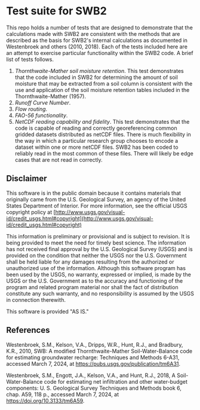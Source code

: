 # Test suite for SWB2

This repo holds a number of tests that are designed to demonstrate that the calculations made with SWB2 are consistent with the methods that are described as the basis for SWB2's internal calculations as documented in Westenbroek and others (2010, 2018). Each of the tests included here are an attempt to exercise particular functionality within the SWB2 code. A brief list of tests follows.

1. _Thornthwaite-Mather soil moisture retention_. This test demonstrates that the code included in SWB2 for determining the amount of soil moisture that may be extracted from a soil column is consistent with the use and application of the soil moisture retention tables included in the Thornthwaite-Mather (1957). 
2. _Runoff Curve Number_.
3. _Flow routing_.
4. _FAO-56 functionality_.
5. _NetCDF reading capability and fidelity_. This test demonstrates that the code is capable of reading and correctly georeferencing common gridded datasets distributed as netCDF files. There is much flexibility in the way in which a particular research group chooses to encode a dataset within one or more netCDF files. SWB2 has been coded to reliably read in the most common of these files. There will likely be edge cases that are not read in correctly.

Disclaimer
----------
This software is in the public domain because it contains materials that originally came from the U.S. Geological Survey, an agency of the United States Department of Interior. For more information, see the official USGS copyright policy at [http://www.usgs.gov/visual-id/credit_usgs.html#copyright](http://www.usgs.gov/visual-id/credit_usgs.html#copyright)

This information is preliminary or provisional and is subject to revision. It is being provided to meet the need for timely best science. The information has not received final approval by the U.S. Geological Survey (USGS) and is provided on the condition that neither the USGS nor the U.S. Government shall be held liable for any damages resulting from the authorized or unauthorized use of the information. Although this software program has been used by the USGS, no warranty, expressed or implied, is made by the USGS or the U.S. Government as to the accuracy and functioning of the program and related program material nor shall the fact of distribution constitute any such warranty, and no responsibility is assumed by the USGS in connection therewith.

This software is provided "AS IS."


References
----------

Westenbroek, S.M., Kelson, V.A., Dripps, W.R., Hunt, R.J., and Bradbury, K.R., 2010, SWB: A modified Thornthwaite-Mather Soil-Water-Balance code for estimating groundwater recharge: Techniques and Methods 6-A31, accessed March 7, 2024, at https://pubs.usgs.gov/publication/tm6A31.

Westenbroek, S.M., Engott, J.A., Kelson, V.A., and Hunt, R.J., 2018, A Soil-Water-Balance code  for estimating net infiltration and other water-budget components: U. S. Geological Survey Techniques and Methods book 6, chap. A59, 118 p., accessed March 7, 2024, at https://doi.org/10.3133/tm6A59.
